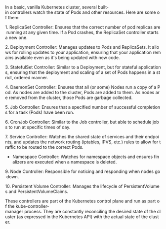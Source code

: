 In a basic, vanilla Kubernetes cluster, several built-in controllers watch the state of Pods and other resources. Here are some of them:

1. ReplicaSet Controller: Ensures that the correct number of pod replicas are running at any given time. If a Pod crashes, the ReplicaSet controller starts a new one.

2. Deployment Controller: Manages updates to Pods and ReplicaSets. It allows for rolling updates to your application, ensuring that your application remains available even as it's being updated with new code.

3. StatefulSet Controller: Similar to a Deployment, but for stateful applications, ensuring that the deployment and scaling of a set of Pods happens in a strict, ordered manner.

4. DaemonSet Controller: Ensures that all (or some) Nodes run a copy of a Pod. As nodes are added to the cluster, Pods are added to them. As nodes are removed from the cluster, those Pods are garbage collected.

5. Job Controller: Ensures that a specified number of successful completions for a task (Pods) have been run.

6. CronJob Controller: Similar to the Job controller, but able to schedule jobs to run at specific times of day.

7. Service Controller: Watches the shared state of services and their endpoints, and updates the network routing (iptables, IPVS, etc.) rules to allow for traffic to be routed to the correct Pods.

- Namespace Controller: Watches for namespace objects and ensures finalizers are executed when a namespace is deleted.

9. Node Controller: Responsible for noticing and responding when nodes go down.

10. Persistent Volume Controller: Manages the lifecycle of PersistentVolumes and PersistentVolumeClaims.

These controllers are part of the Kubernetes control plane and run as part of the kube-controller-manager process. They are constantly reconciling the desired state of the cluster (as expressed in the Kubernetes API) with the actual state of the cluster.
